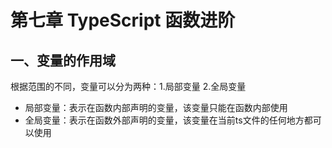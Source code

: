 # 第七章 TypeScript 函数进阶

## 一、变量的作用域

根据范围的不同，变量可以分为两种：1.局部变量  2.全局变量

- 局部变量：表示在函数内部声明的变量，该变量只能在函数内部使用
- 全局变量：表示在函数外部声明的变量，该变量在当前ts文件的任何地方都可以使用